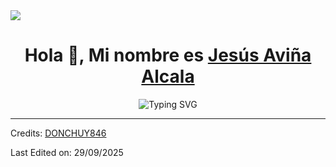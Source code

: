 <img src="https://user-images.githubusercontent.com/73097560/115834477-dbab4500-a447-11eb-908a-139a6edaec5c.gif">

<h1 align="center">Hola 👋, Mi nombre es <a href="https://donchuy846.github.io/Portafolio/">Jesús Aviña Alcala</a></h1>


<p ref="https://git.io/typing-svg" align="center"><img src="https://readme-typing-svg.demolab.com?font=Open+Sans&weight=900&size=25&pause=1000&color=8966B3&center=true&vCenter=true&width=900&lines=T%C3%A9cnico+Superior+Universitario;Apasionado+por+el+desarrollo+FullStack" alt="Typing SVG" /></p>

----
Credits: [DONCHUY846](https://github.com/DONCHUY846)

Last Edited on: 29/09/2025